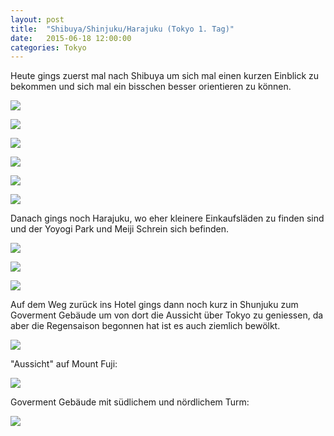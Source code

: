 ```yaml
---
layout: post
title:  "Shibuya/Shinjuku/Harajuku (Tokyo 1. Tag)"
date:   2015-06-18 12:00:00
categories: Tokyo
---
```


Heute gings zuerst mal nach Shibuya um sich mal einen kurzen Einblick zu bekommen und sich mal ein bisschen besser orientieren zu können.

![](/japan2015/content/images/2015/06/image-156.jpg)

![](/japan2015/content/images/2015/06/image-157.jpg)

![](/japan2015/content/images/2015/06/image-160.jpg)

![](/japan2015/content/images/2015/06/image-161.jpg)

![](/japan2015/content/images/2015/06/image-162.jpg)

![](/japan2015/content/images/2015/06/image-163.jpg)

Danach gings noch Harajuku, wo eher kleinere Einkaufsläden zu finden sind und der Yoyogi Park und Meiji Schrein sich befinden.

![](/japan2015/content/images/2015/06/image-164.jpg)

![](/japan2015/content/images/2015/06/image-165.jpg)

![](/japan2015/content/images/2015/06/image-168.jpg)

Auf dem Weg zurück ins Hotel gings dann noch kurz in Shunjuku zum Goverment Gebäude um von dort die Aussicht über Tokyo zu geniessen, da aber die Regensaison begonnen hat ist es auch ziemlich bewölkt.

![](/japan2015/content/images/2015/06/image-169.jpg)

"Aussicht" auf Mount Fuji:

![](/japan2015/content/images/2015/06/image-171.jpg)

Goverment Gebäude mit südlichem und nördlichem Turm:

![](/japan2015/content/images/2015/06/image-170.jpg)
